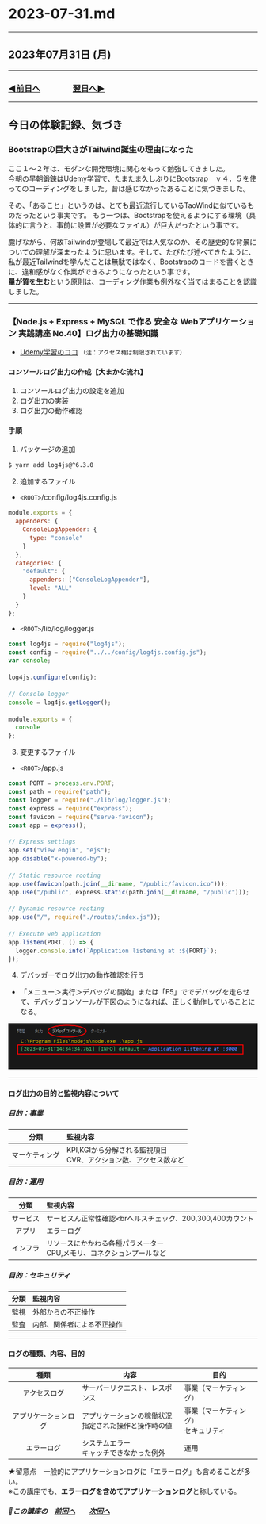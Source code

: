 # 2023-07-31.md

---

## 2023年07月31日 (月)

---

### [◀️前日へ](https://github.com/yuasys/chatty-journal/blob/main/2023/07/2023-07-30.md)&emsp;&emsp;&emsp;&emsp;[翌日へ▶️](https://github.com/yuasys/chatty-journal/blob/main/2023/08/2023-08-01.md)

---

## 今日の体験記録、気づき

### Bootstrapの巨大さがTailwind誕生の理由になった

ここ１～２年は、モダンな開発環境に関心をもって勉強してきました。  
今朝の早朝鍛錬はUdemy学習で、たまたま久しぶりにBootstrap　ｖ４．５を使ってのコーディングをしました。昔は感じなかったあることに気づきました。  

その、「あること」というのは、とても最近流行しているTaoWindに似ているものだったという事実です。 
もう一つは、Bootstrapを使えるようにする環境（具体的に言うと、事前に設置が必要なファイル）が巨大だったという事です。

朧げながら、何故Tailwindが登場して最近では人気なのか、その歴史的な背景についての理解が深まったように思います。そして、たびたび述べてきたように、私が最近Tailwindを学んだことは無駄ではなく、Bootstrapのコードを書くときに、違和感がなく作業ができるようになったという事です。  
<b>量が質を生む</b>という原則は、コーディング作業も例外なく当てはまることを認識しました。

---

### 【Node.js + Express + MySQL で作る 安全な Webアプリケーション 実践講座 No.40】ログ出力の基礎知識

- [Udemy学習のココ](https://www.udemy.com/course/web-application-with-nodejs-mysql/learn/lecture/27898230#notes)
`（注：アクセス権は制限されています）`

#### コンソールログ出力の作成【大まかな流れ】

1. コンソールログ出力の設定を追加
2. ログ出力の実装
3. ログ出力の動作確認

#### 手順

1. パッケージの追加

```bash
$ yarn add log4js@^6.3.0
```

2. 追加するファイル

- `<ROOT>`/config/log4js.config.js

```javascript
module.exports = {
  appenders: {
    ConsoleLogAppender: {
      type: "console"
    }
  },
  categories: {
    "default": {
      appenders: ["ConsoleLogAppender"],
      level: "ALL"
    }
  }
};
```

- `<ROOT>`/lib/log/logger.js

```javascript
const log4js = require("log4js");
const config = require("../../config/log4js.config.js");
var console;

log4js.configure(config);

// Console logger
console = log4js.getLogger();

module.exports = {
  console
};
```


3. 変更するファイル

- `<ROOT>`/app.js

```javascript
const PORT = process.env.PORT;
const path = require("path");
const logger = require("./lib/log/logger.js");
const express = require("express");
const favicon = require("serve-favicon");
const app = express();

// Express settings
app.set("view engin", "ejs");
app.disable("x-powered-by");

// Static resource rooting
app.use(favicon(path.join(__dirname, "/public/favicon.ico")));
app.use("/public", express.static(path.join(__dirname, "/public")));

// Dynamic resource rooting
app.use("/", require("./routes/index.js"));

// Execute web application
app.listen(PORT, () => {
  logger.console.info(`Application listening at :${PORT}`);
});
```

4. デバッガーでログ出力の動作確認を行う

- 「メニュー＞実行＞デバッグの開始」または「F5」ででデバッグを走らせて、デバッグコンソールが下図のようになれば、正しく動作していることになる。

<img width="640" src="https://github.com/yuasys/chatty-journal/blob/main/images/2023-07-31%20.png?raw=true" alt="動作確認">

---

#### ログ出力の目的と監視内容について

##### 目的：事業

|分類|監視内容|
|:----:|:----|
|マーケティング|KPI,KGIから分解される監視項目<br>CVR、アクション数、アクセス数など|

##### 目的：運用

|分類|監視内容|
|:----:|:----|
|サービス|サービスん正常性確認<brヘルスチェック、200,300,400カウント|
|アプリ|エラーログ|
|インフラ|リソースにかかわる各種パラメーター<br>CPU,メモリ、コネクションプールなど|

##### 目的：セキュリティ

|分類|監視内容|
|:----:|:----|
|監視|外部からの不正操作|
|監査|内部、関係者による不正操作|

---

#### ログの種類、内容、目的

|種類|内容|目的|
|:----:|----|----|
|アクセスログ|サーバーリクエスト、レスポンス|事業（マーケティング）|
|アプリケーションログ|アプリケーションの稼働状況<br>指定された操作と操作時の値|事業（マーケティング）<br>セキュリティ|
|エラーログ|システムエラー<br>キャッチできなかった例外|運用|

★留意点　一般的にアプリケーションログに「エラーログ」も含めることが多い。  
※この講座でも、<b>エラーログを含めてアプリケーションログ</b>と称している。


##### 📌この講座の&emsp;[前回へ]()&emsp;&emsp;[次回へ](https://github.com/yuasys/chatty-journal/blob/main/2023/08/2023-08-01.md#nodejs--express--mysql-%E3%81%A7%E4%BD%9C%E3%82%8B-%E5%AE%89%E5%85%A8%E3%81%AA-web%E3%82%A2%E3%83%97%E3%83%AA%E3%82%B1%E3%83%BC%E3%82%B7%E3%83%A7%E3%83%B3-%E5%AE%9F%E8%B7%B5%E8%AC%9B%E5%BA%A7-no49%E3%82%A2%E3%83%97%E3%83%AA%E3%82%B1%E3%83%BC%E3%82%B7%E3%83%A7%E3%83%B3%E3%83%AD%E3%82%B0%E5%87%BA%E5%8A%9B%E3%81%AE%E4%BD%9C%E6%88%90)

